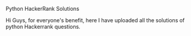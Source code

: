 Python HackerRank Solutions

Hi Guys, for everyone's benefit, here I have uploaded all the solutions of python Hackerrank questions. 
